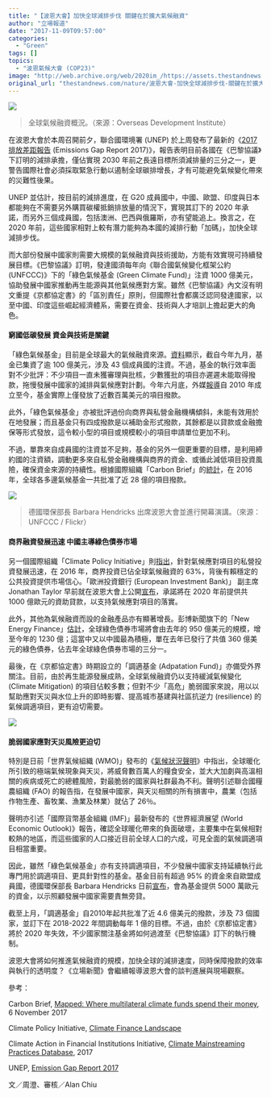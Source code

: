 ```yaml
---
title: "【波恩大會】加快全球減排步伐 關鍵在於擴大氣候融資"
author: "立場報道"
date: "2017-11-09T09:57:00"
categories:
  - "Green"
tags: []
topics:
  - "波恩氣候大會 (COP23)"
image: "http://web.archive.org/web/2020im_/https://assets.thestandnews.com/media/photos/paris-16_GUNxM.png"
original_url: "thestandnews.com/nature/波恩大會-加快全球減排步伐-關鍵在於擴大氣候融資"
---
```

![](http://web.archive.org/web/2020im_/https://assets.thestandnews.com/media/photos/paris-16_GUNxM.png)
> 全球氣候融資概況。（來源：Overseas Development Institute）

在波恩大會於本周召開前夕，聯合國環境署 (UNEP) 於上周發布了最新的《[2017 排放差距報告](http://web.archive.org/web/20210917122955/http://www.unep.org/emissionsgap/) (Emissions Gap Report 2017)》，報告表明目前各國在《巴黎協議》下訂明的減排承擔，僅佔實現 2030 年前之長遠目標所須減排量的三分之一，更警告國際社會必須採取緊急行動以遏制全球碳排增長，才有可能避免氣候變化帶來的災難性後果。

UNEP 並估計，按目前的減排進度，在 G20 成員國中，中國、歐盟、印度與日本都能夠在不需要另外購買碳權抵銷排放量的情況下，實現其訂下的 2020 年承諾，而另外三個成員國，包括澳洲、巴西與俄羅斯，亦有望能追上。換言之，在 2020 年前，這些國家相對上較有潛力能夠為本國的減排行動「加碼」，加快全球減排步伐。

而大部份發展中國家則需要大規模的氣候融資與技術援助，方能有效實現可持續發展目標。《巴黎協議》訂明，發達國須每年向《聯合國氣候變化框架公約 (UNFCCC)》下的「綠色氣候基金 (Green Climate Fund)」注資 1000 億美元，協助發展中國家推動再生能源與其他氣候應對方案。雖然《巴黎協議》內文沒有明文重提《京都協定書》的「區別責任」原則，但國際社會都廣泛認同發達國家，以至中國、印度這些崛起經濟體系，需要在資金、技術與人才培訓上擔起更大的角色。

#### 窮國低碳發展 資金與技術是關鍵

「綠色氣候基金」目前是全球最大的氣候融資來源。[資料](http://web.archive.org/web/20210917122955/http://www.greenclimate.fund/how-we-work/resource-mobilization)顯示，截自今年九月，基金已集資了逾 100 億美元，涉及 43 個成員國的注資。不過，基金的執行效率面對不少批評：不少項目一直未獲審理與批核，少數獲批的項目亦遲遲未能取得撥款，拖慢發展中國家的減排與氣候應對計劃。今年六月底，外媒[報導](http://web.archive.org/web/20210917122955/http://www.climatechangenews.com/2017/06/30/cash-begins-trickling-green-climate-fund/)自 2010 年成立至今，基金實際上僅發放了近數百萬美元的項目撥款。

此外，「綠色氣候基金」亦被批評過份向商界與私營金融機構傾斜，未能有效用於在地發展；而且基金只有四成撥款是以補助金形式撥款，其餘都是以貸款或金融擔保等形式發放，這令較小型的項目或規模較小的項目申請單位更加不利。

不過，單靠來自成員國的注資並不足夠，基金的另外一個更重要的目標，是利用締約國的注資額，調動更多來自私營金融機構與商界的資金、或循此減低項目投資風險，確保資金來源的持續性。根據國際組織「Carbon Brief」的[統計](http://web.archive.org/web/20210917122955/https://www.carbonbrief.org/mapped-where-multilateral-climate-funds-spend-their-money)，在 2016 年，全球各多邊氣候基金一共批准了近 28 億的項目撥款。

![](http://web.archive.org/web/2020im_/https://assets.thestandnews.com/media/photos/38212905081_658deb4e70_z_fg8i5.jpg)
> 德國環保部長 Barbara Hendricks 出席波恩大會並進行開幕演講。（來源： UNFCCC / Flickr）

#### 商界融資發展迅速 中國主導綠色債券市場

另一個國際組織「Climate Policy Initiative」則[指出](http://web.archive.org/web/20210917122955/http://www.climatefinancelandscape.org/)，針對氣候應對項目的私營投資發展迅速，在 2016 年，商界投資已佔全球氣候融資的 63%，背後有賴穩定的公共投資提供市場信心。「歐洲投資銀行 (European Investment Bank)」 副主席 Jonathan Taylor 早前就在波恩大會上公開[宣布](http://web.archive.org/web/20210917122955/http://www.dw.com/en/cop23-us-absence-felt-on-first-day-of-un-climate-summit/a-41262516)，承諾將在 2020 年前提供共 1000 億歐元的資助貸款，以支持氣候應對項目的落實。

此外，其他為氣候融資而設的金融產品亦有顯著增長。彭博新聞旗下的「New Energy Finance」[估計](http://web.archive.org/web/20210917122955/https://www.bloomberg.com/news/articles/2017-03-10/new-shades-of-green-bonds-seen-as-market-set-to-double-again)，全球綠色債券市場將會由去年的 950 億美元的規模，增至今年的 1230 億；這當中又以中國最為積極，單在去年已發行了共值 360 億美元的綠色債券，佔去年全球綠色債券市場的三分一。

最後，在《京都協定書》時期設立的「調適基金 (Adpatation Fund)」亦備受外界關注。目前，由於再生能源發展成熟，全球氣候融資仍以支持緩減氣候變化 (Climate Mitigation) 的項目佔較多數；但對不少「高危」脆弱國家來說，用以以幫助應對天災與水位上升的即時影響、提高城市基建與社區抗逆力 (resilience) 的氣候調適項目，更有迫切需要。

![](http://web.archive.org/web/2020im_/https://assets.thestandnews.com/media/photos/landslide-series-05-3-1547338-638x334_ObKkH.jpg)

#### 脆弱國家應對天災風險更迫切

特別是日前「世界氣候組織 (WMO)」發布的《[氣候狀況聲明](http://web.archive.org/web/20210917122955/https://library.wmo.int/opac/doc_num.php?explnum_id=4022)》中指出，全球暖化所引致的極端氣候現象與天災，將威脅數百萬人的糧食安全，並大大加劇與高溫相關的疾病或死亡的總體風險，對最脆弱的國家與社群最為不利。聲明引述聯合國糧農組織 (FAO) 的報告指，在發展中國家，與天災相關的所有損害中，農業（包括作物生產、畜牧業、漁業及林業）就佔了 26％。

聲明亦引述「國際貨幣基金組織 (IMF)」最新發布的《世界經濟展望 (World Economic Outlook)》報告，確認全球暖化帶來的負面破壞，主要集中在氣候相對較熱的地區，而這些國家的人口接近目前全球人口的六成，可見全面的氣候調適項目相當重要。

因此，雖然「綠色氣候基金」亦有支持調適項目，不少發展中國家支持延續執行此專門用於調適項目、更具針對性的基金。基金目前有超過 95% 的資金來自歐盟成員國，德國環保部長 Barbara Hendricks 日前[宣布](http://web.archive.org/web/20210917122955/https://www.bmub.bund.de/en/pressrelease/germany-strengthens-international-fund-for-adaptation-to-climate-change/)，會為基金提供 5000 萬歐元的資金，以示照顧發展中國家需要責無旁貸。

截至上月，「調適基金」自2010年起共批准了近 4.6 億美元的撥款，涉及 73 個國家，並訂下在 2018-2022 年間調動每年 1 億的目標。不過，由於《京都協定書》將於 2020 年失效，不少國家關注基金將如何過渡至《巴黎協議》訂下的執行機制。

波恩大會將如何推進氣候融資的規模，加快全球的減排速度，同時保障撥款的效率與執行的透明度？《立場新聞》會繼續報導波恩大會的談判進展與現場觀察。

參考：

Carbon Brief, [Mapped: Where multilateral climate funds spend their money](http://web.archive.org/web/20210917122955/https://www.carbonbrief.org/mapped-where-multilateral-climate-funds-spend-their-money), 6 November 2017

Climate Policy Initiative, [Climate Finance Landscape](http://web.archive.org/web/20210917122955/http://www.climatefinancelandscape.org/)

Climate Action in Financial Institutions Initiative, [Climate Mainstreaming Practices Database](http://web.archive.org/web/20210917122955/https://www.mainstreamingclimate.org/mainstreaming-practices-database/), 2017

UNEP, [Emission Gap Report 2017](http://web.archive.org/web/20210917122955/http://www.unep.org/emissionsgap/)

文／周澄、審核／Alan Chiu